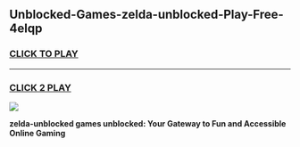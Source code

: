 
## Unblocked-Games-zelda-unblocked-Play-Free-4elqp
<h3>
<a href="https://premium76.site?title=zelda-unblocked&ref=23A">CLICK TO PLAY</a></h3>
<hr>

<h3>
<a href="https://premium76.site?title=zelda-unblocked&ref=23A">CLICK 2 PLAY</a>
  
</h3>

<a href="https://premium76.site?title=zelda-unblocked&ref=23A"><img src="https://clearcache.store/games.png"></a>


**zelda-unblocked games unblocked: Your Gateway to Fun and Accessible Online Gaming**
